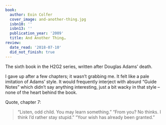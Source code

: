 ```yaml
---
book:
  author: Eoin Colfer
  cover_image: and-another-thing.jpg
  isbn10: ''
  isbn13: ''
  publication_year: '2009'
  title: And Another Thing…
review:
  date_read: '2018-07-10'
  did_not_finish: true
---
```


The sixth book in the H2G2 series, written after Douglas Adams’ death.

I gave up after a few chapters; it wasn’t grabbing me. It felt like a pale imitation of Adams’ style. It would frequently interject with absurd “Guide Notes” which didn’t say anything interesting, just a bit wacky in that style – none of the heart behind the book.

Quote, chapter 7:

> “Listen, odd child. You may learn something.”
> “From you? No thinks. I think I’d rather stay stupid.”
> “Your wish has already been granted.”
